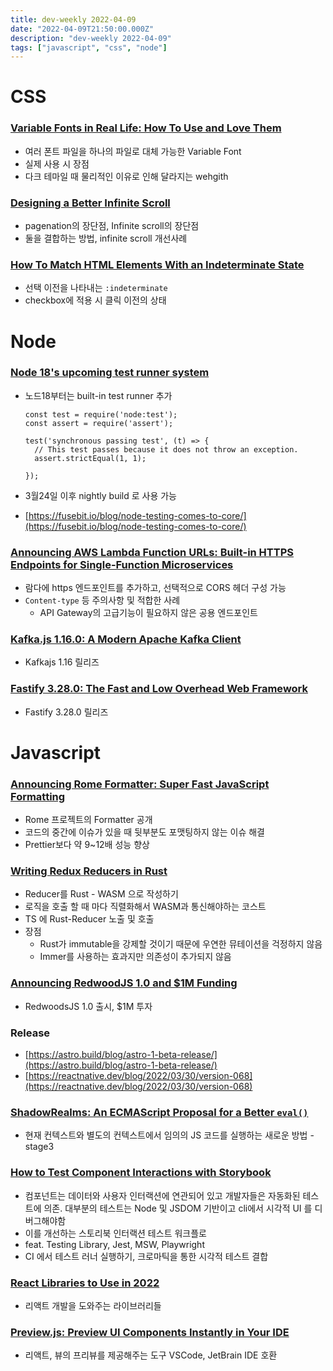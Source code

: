 ```yaml
---
title: dev-weekly 2022-04-09
date: "2022-04-09T21:50:00.000Z"
description: "dev-weekly 2022-04-09"
tags: ["javascript", "css", "node"]
---
```


# CSS

### **[Variable Fonts in Real Life: How To Use and Love Them](https://evilmartians.com/chronicles/variable-fonts-in-real-life-how-to-use-and-love-them)**

- 여러 폰트 파일을 하나의 파일로 대체 가능한 Variable Font
- 실제 사용 시 장점
- 다크 테마일 때 물리적인 이유로 인해 달라지는 wehgith

### **[Designing a Better Infinite Scroll](https://www.smashingmagazine.com/2022/03/designing-better-infinite-scroll)**

- pagenation의 장단점, Infinite scroll의 장단점
- 둘을 결합하는 방법, infinite scroll 개선사례

### **[How To Match HTML Elements With an Indeterminate State](https://www.stefanjudis.com/today-i-learned/how-to-match-html-elements-with-an-indeterminate-state)**

- 선택 이전을 나타내는 `:indeterminate`
- checkbox에 적용 시 클릭 이전의 상태

# Node

### **[Node 18's upcoming test runner system](https://nodejs.org/download/nightly/v18.0.0-nightly20220403561885152e/docs/api/test.html)**

- 노드18부터는 built-in test runner 추가
    
    ```tsx
    const test = require('node:test');
    const assert = require('assert');
    
    test('synchronous passing test', (t) => {
      // This test passes because it does not throw an exception.
      assert.strictEqual(1, 1);
    
    });
    ```
    
- 3월24일 이후 nightly build 로 사용 가능
- [https://fusebit.io/blog/node-testing-comes-to-core/](https://fusebit.io/blog/node-testing-comes-to-core/)

### **[Announcing AWS Lambda Function URLs: Built-in HTTPS Endpoints for Single-Function Microservices](https://aws.amazon.com/ko/blogs/aws/announcing-aws-lambda-function-urls-built-in-https-endpoints-for-single-function-microservices/)**

- 람다에 https 엔드포인트를 추가하고, 선택적으로 CORS 헤더 구성 가능
- `Content-type` 등 주의사항 및 적합한 사례
    - API Gateway의 고급기능이 필요하지 않은 공용 엔드포인트

### **[Kafka.js 1.16.0: A Modern Apache Kafka Client](https://github.com/tulios/kafkajs/releases/tag/v1.16.0)**

- Kafkajs 1.16 릴리즈

### **[Fastify 3.28.0: The Fast and Low Overhead Web Framework](https://github.com/fastify/fastify/releases/tag/v3.28.0)**

- Fastify 3.28.0 릴리즈

# Javascript

### **[Announcing Rome Formatter: Super Fast JavaScript Formatting](https://rome.tools/blog/2022/04/05/rome-formatter-release)**

- Rome 프로젝트의 Formatter 공개
- 코드의 중간에 이슈가 있을 때 뒷부분도 포맷팅하지 않는 이슈 해결
- Prettier보다 약 9~12배 성능 향상

### **[Writing Redux Reducers in Rust](https://fiberplane.dev/blog/writing-redux-reducers-in-rust/)**

- Reducer를 Rust - WASM 으로 작성하기
- 로직을 호출 할 때 마다 직렬화해서 WASM과 통신해야하는 코스트
- TS 에 Rust-Reducer 노출 및 호출
- 장점
    - Rust가 immutable을 강제할 것이기 때문에 우연한 뮤테이션을 걱정하지 않음
    - Immer를 사용하는 효과지만 의존성이 추가되지 않음

### **[Announcing RedwoodJS 1.0 and $1M Funding](https://tom.preston-werner.com/2022/04/04/redwood-v1-and-funding.html)**

- RedwoodsJS 1.0 출시, $1M 투자

### **Release**

- [https://astro.build/blog/astro-1-beta-release/](https://astro.build/blog/astro-1-beta-release/)
- [https://reactnative.dev/blog/2022/03/30/version-068](https://reactnative.dev/blog/2022/03/30/version-068)

### **[ShadowRealms: An ECMAScript Proposal for a Better `eval()`](https://2ality.com/2022/04/shadow-realms.html)**

- 현재 컨텍스트와 별도의 컨텍스트에서 임의의 JS 코드를 실행하는 새로운 방법 - stage3

### **[How to Test Component Interactions with Storybook](https://storybook.js.org/blog/test-component-interactions-with-storybook/)**

- 컴포넌트는 데이터와 사용자 인터랙션에 연관되어 있고 개발자들은 자동화된 테스트에 의존. 대부분의 테스트는 Node 및 JSDOM 기반이고 cli에서 시각적 UI 를 디버그해야함
- 이를 개선하는 스토리북 인터랙션 테스트 워크플로
- feat. Testing Library, Jest, MSW, Playwright
- CI 에서 테스트 러너 실행하기, 크로마틱을 통한 시각적 테스트 결합

### **[React Libraries to Use in 2022](https://www.robinwieruch.de/react-libraries/)**

- 리액트 개발을 도와주는 라이브러리들

### **[Preview.js: Preview UI Components Instantly in Your IDE](https://previewjs.com/)**

- 리액트, 뷰의 프리뷰를 제공해주는 도구 VSCode, JetBrain IDE 호환